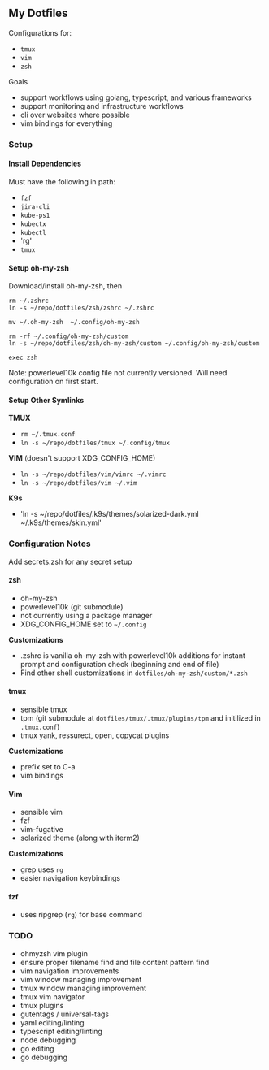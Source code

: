 ## My Dotfiles

Configurations for:

* `tmux`
* `vim`
* `zsh`

Goals
* support workflows using golang, typescript, and various frameworks
* support monitoring and infrastructure workflows
* cli over websites where possible
* vim bindings for everything

### Setup

#### Install Dependencies

Must have the following in path:
* `fzf`
* `jira-cli`
* `kube-ps1`
* `kubectx`
* `kubectl`
* 'rg'
* `tmux`

#### Setup oh-my-zsh

Download/install oh-my-zsh, then

```
rm ~/.zshrc
ln -s ~/repo/dotfiles/zsh/zshrc ~/.zshrc

mv ~/.oh-my-zsh  ~/.config/oh-my-zsh

rm -rf ~/.config/oh-my-zsh/custom
ln -s ~/repo/dotfiles/zsh/oh-my-zsh/custom ~/.config/oh-my-zsh/custom

exec zsh
```

Note: powerlevel10k config file not currently versioned. Will need configuration on first start.

#### Setup Other Symlinks

**TMUX**
* `rm ~/.tmux.conf`
* `ln -s ~/repo/dotfiles/tmux ~/.config/tmux`

**VIM** (doesn't support XDG_CONFIG_HOME)
* `ln -s ~/repo/dotfiles/vim/vimrc ~/.vimrc`
* `ln -s ~/repo/dotfiles/vim ~/.vim`

**K9s**
* 'ln -s ~/repo/dotfiles/.k9s/themes/solarized-dark.yml ~/.k9s/themes/skin.yml'

### Configuration Notes

Add secrets.zsh for any secret setup

#### zsh

* oh-my-zsh
* powerlevel10k (git submodule)
* not currently using a package manager
* XDG_CONFIG_HOME set to `~/.config`

**Customizations**
- .zshrc is vanilla oh-my-zsh with powerlevel10k additions for instant prompt and configuration check (beginning and end of file)
- Find other shell customizations in `dotfiles/oh-my-zsh/custom/*.zsh`

#### tmux

* sensible tmux
* tpm (git submodule at `dotfiles/tmux/.tmux/plugins/tpm` and initilized in `.tmux.conf`)
* tmux yank, ressurect, open, copycat plugins

**Customizations**
- prefix set to C-a
- vim bindings

#### Vim

* sensible vim
* fzf
* vim-fugative
* solarized theme (along with iterm2)

**Customizations**
- grep uses `rg`
- easier navigation keybindings


#### fzf

- uses ripgrep (`rg`) for base command

### TODO

- ohmyzsh vim plugin
- ensure proper filename find and file content pattern find
- vim navigation improvements
- vim window managing improvement
- tmux window managing improvement
- tmux vim navigator
- tmux plugins
- gutentags / universal-tags
- yaml editing/linting
- typescript editing/linting
- node debugging
- go editing
- go debugging


